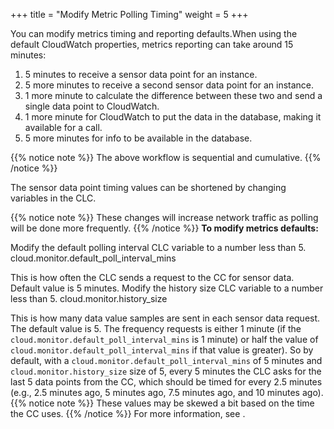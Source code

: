 +++
title = "Modify Metric Polling Timing"
weight = 5
+++

You can modify metrics timing and reporting defaults.When using the default CloudWatch properties, metrics reporting can take around 15 minutes: 

1. 5 minutes to receive a sensor data point for an instance. 
1. 5 more minutes to receive a second sensor data point for an instance. 
1. 1 more minute to calculate the difference between these two and send a single data point to CloudWatch. 
1. 1 more minute for CloudWatch to put the data in the database, making it available for a call. 
1. 5 more minutes for info to be available in the database. 

{{% notice note %}}
The above workflow is sequential and cumulative. 
{{% /notice %}}


The sensor data point timing values can be shortened by changing variables in the CLC. 


{{% notice note %}}
These changes will increase network traffic as polling will be done more frequently. 
{{% /notice %}}
**To modify metrics defaults:** 

Modify the default polling interval CLC variable to a number less than 5. 
    cloud.monitor.default_poll_interval_mins

This is how often the CLC sends a request to the CC for sensor data. Default value is 5 minutes. Modify the history size CLC variable to a number less than 5. 
    cloud.monitor.history_size

This is how many data value samples are sent in each sensor data request. The default value is 5. The frequency requests is either 1 minute (if the `cloud.monitor.default_poll_interval_mins` is 1 minute) or half the value of `cloud.monitor.default_poll_interval_mins` if that value is greater). So by default, with a `cloud.monitor.default_poll_interval_mins` of 5 minutes and `cloud.monitor.history_size` size of 5, every 5 minutes the CLC asks for the last 5 data points from the CC, which should be timed for every 2.5 minutes (e.g., 2.5 minutes ago, 5 minutes ago, 7.5 minutes ago, and 10 minutes ago). 
{{% notice note %}}
These values may be skewed a bit based on the time the CC uses. 
{{% /notice %}}
For more information, see [](../euca2ools-guide/euca-properties.dita#eucaproperties) . 

